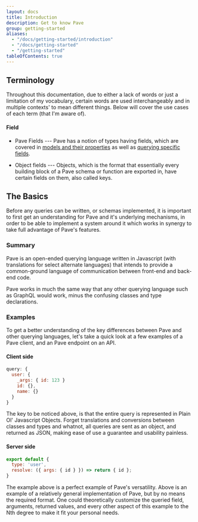 ```yaml
---
layout: docs
title: Introduction
description: Get to know Pave
group: getting-started
aliases:
  - "/docs/getting-started/introduction"
  - "/docs/getting-started"
  - "/getting-started"
tableOfContents: true
---
```


## Terminology

Throughout this documentation, due to either a lack of words or just a limitation of my vocabulary, certain words are used interchangeably and in multiple contexts' to mean different things. Below will cover the use cases of each term (that I'm aware of).

#### Field

- Pave Fields --- Pave has a notion of types having fields, which are covered in [models and their properties](/docs/schemas-and-types/model-types-and-fields) as well as [querying specific fields](/docs/queries/fields).

- Object fields --- Objects, which is the format that essentially every building block of a Pave schema or function are exported in, have certain fields on them, also called keys.

## The Basics

Before any queries can be written, or schemas implemented, it is important to first get an understanding for Pave and it's underlying mechanisms, in order to be able to implement a system around it which works in synergy to take full advantage of Pave's features.


### Summary

Pave is an open-ended querying language written in Javascript (with translations for select alternate languages) that intends to provide a common-ground language of communication between front-end and back-end code.

Pave works in much the same way that any other querying language such as GraphQL would work, minus the confusing classes and type declarations.


### Examples

To get a better understanding of the key differences between Pave and other querying languages, let's take a quick look at a few examples of a Pave client, and an Pave endpoint on an API.


#### Client side

```js
query: {
  user: {
    _args: { id: 123 }
    id: {},
    name: {}
  }
}
```

The key to be noticed above, is that the entire query is represented in Plain Ol' Javascript Objects. Forget translations and conversions between classes and types and whatnot, all queries are sent as an object, and returned as JSON, making ease of use a guarantee and usability painless.


#### Server side

```js
export default {
  type: 'user',
  resolve: ({ args: { id } }) => return { id };
}
```

The example above is a perfect example of Pave's versatility. Above is an example of a relatively general implementation of Pave, but by no means the required format. One could theoretically customize the queried field, arguments, returned values, and every other aspect of this example to the Nth degree to make it fit your personal needs.
